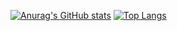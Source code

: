 [![Anurag's GitHub stats](https://github-readme-stats.vercel.app/api?username=fly3366)](https://github.com/anuraghazra/github-readme-stats)
[![Top Langs](https://github-readme-stats.vercel.app/api/top-langs/?username=fly3366&langs_count=8)](https://github.com/anuraghazra/github-readme-stats)
